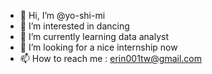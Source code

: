 - 👋 Hi, I’m @yo-shi-mi
- 👀 I’m interested in dancing
- 🌱 I’m currently learning data analyst
- 💞️ I’m looking for a nice internship now
- 📫 How to reach me : erin001tw@gmail.com

<!---
yo-shi-mi/yo-shi-mi is a ✨ special ✨ repository because its `README.md` (this file) appears on your GitHub profile.
You can click the Preview link to take a look at your changes.
--->

